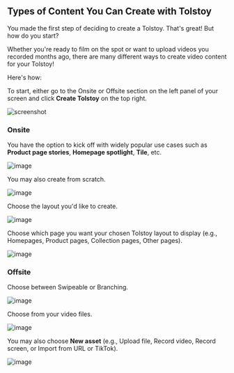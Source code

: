 ## Types of Content You Can Create with Tolstoy

You made the first step of deciding to create a Tolstoy. That's great! But how do you start?

Whether you're ready to film on the spot or want to upload videos you recorded months ago, there are many different ways to create video content for your Tolstoy!

Here's how:

To start, either go to the Onsite or Offsite section on the left panel of your screen and click **Create Tolstoy** on the top right.

![screenshot](https://downloads.intercomcdn.com/i/o/918184492/52fee3e2571d4b4a82a15bfc/image.png)

### Onsite

You have the option to kick off with widely popular use cases such as **Product page stories**, **Homepage spotlight**, **Tile**, etc.

![image](https://github.com/user-attachments/assets/c6b4ae4c-7a6d-4577-9be5-6ea261681e59)

You may also create from scratch.

![image](https://github.com/user-attachments/assets/e41cc9e3-5d1f-4a09-a816-a1c6d618bce0)

Choose the layout you'd like to create.

![image](https://github.com/user-attachments/assets/591c3512-b9d5-462e-bb51-2351b8f5d369)

Choose which page you want your chosen Tolstoy layout to display (e.g., Homepages, Product pages, Collection pages, Other pages).

![image](https://github.com/user-attachments/assets/0078f79e-6344-4707-9c66-3ea98fcc543e)

### Offsite

Choose between Swipeable or Branching.

![image](https://github.com/user-attachments/assets/f220b7d9-f6db-49ab-bbca-a60bf54c1fd6)

Choose from your video files.

![image](https://github.com/user-attachments/assets/8a0ba0ff-093a-4806-9928-beef547e61b3)

You may also choose **New asset** (e.g., Upload file, Record video, Record screen, or Import from URL or TikTok).

![image](https://github.com/user-attachments/assets/8fe462c7-7131-4506-8755-6af89ec4c581)